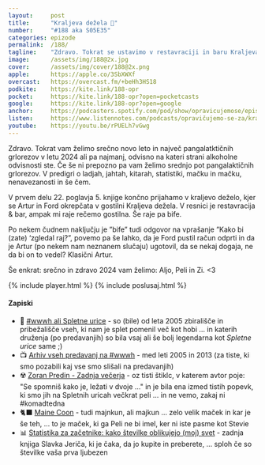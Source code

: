 ```yaml
---
layout: 	post
title:  	"Kraljeva dežela 👑"
number: 	"#188 aka S05E35"
categories:	epizode
permalink:	/188/
tagline: 	"Zdravo. Tokrat se ustavimo v restavraciji in baru Kraljeva dežela, kjer Ford napiše recenzijo za novi Štoparski vodnik po Galaksiji."
image:		/assets/img/188@2x.jpg
cover:		/assets/img/cover/188@2x.png
apple:		https://apple.co/3SbXWXf
overcast:	https://overcast.fm/+beHh3HS18
podkite:	https://kite.link/188-opr
pocket:		https://kite.link/188-opr?open=pocketcasts
google:		https://kite.link/188-opr?open=google
anchor:		https://podcasters.spotify.com/pod/show/opravicujemose/episodes/Kraljeva-deela-e2ds4m8
listen:		https://www.listennotes.com/podcasts/opravičujemo-se-za/kraljeva-dežela-0Dy4KFtJOWB/embed/
youtube:	https://youtu.be/rPUELh7vGwg
---
```


Zdravo. Tokrat vam želimo srečno novo leto in največ pangalatktičnih grlorezov v letu 2024 ali pa najmanj, odvisno na kateri strani alkoholne odvisnosti ste. Če še ni prepozno pa vam želimo srednjo pot pangalaktičnih grlorezov. V predigri o ladjah, jahtah, kitarah, statistiki, mačku in mačku, nenavezanosti in še čem. 

V prvem delu 22. poglavja 5. knjige končno prijahamo v kraljevo deželo, kjer se Artur in Ford okrepčata v gostilni Kraljeva dežela. V resnici je restavracija & bar, ampak mi raje rečemo gostilna. Še raje pa bife. 

Po nekem čudnem naključju je ”bife” tudi odgovor na vprašanje ”Kako bi (zate) ‘zgledal raj?”, povemo pa še lahko, da je Ford pustil račun odprti in da je Artur (po nekem nam neznanem slučaju) ugotovil, da se nekaj dogaja, ne da bi on to vedel? Klasični Artur. 

Še enkrat: srečno in zdravo 2024 vam želimo: Aljo, Peli in Zi. <3

{% include player.html %}
{% include poslusaj.html %}

<!--break-->

#### Zapiski

- 🛜 [#wwwh ali Spletne urice](http://urice.si/talks/) - so (bile) od leta 2005 zbirališče in pribežališče vseh, ki nam je splet pomenil več kot hobi ... in katerih druženja (po predavanjih) so bila vsaj ali še bolj legendarna kot _Spletne urice_ same ;) 
- 📺 [Arhiv vseh predavanj na #wwwh](http://video.kiberpipa.org/wwwh/) - med leti 2005 in 2013 (za tiste, ki smo pozabili kaj vse smo slišali na predavanjih) 
- ☢️ [Zoran Predin - Zadnja večerja](https://www.youtube.com/watch?v=Gxlly4LK7Bs) - oz tisti štiklc, v katerem avtor poje: "Se spomniš kako je, ležati v dvoje ..." in je bila ena izmed tistih popevk, ki smo jih na Spletnih uricah večkrat peli ... in ne vemo, zakaj ni #komadtedna
- 🐈‍⬛ [Maine Coon](https://en.wikipedia.org/wiki/Maine_Coon) - tudi majnkun, ali majkun ... zelo velik maček in kar je še teh, ... to je maček, ki ga Peli ne bi imel, ker ni iste pasme kot Stevie 
- 📊 [Statistika za začetnike: kako številke oblikujejo (moj) svet](https://emka.si/products/statistika-za-zacetnike-sub) - zadnja knjiga Slavka Jeriča, ki je čaka, da jo kupite in preberete, ... sploh če so številke vaša prva ljubezen 